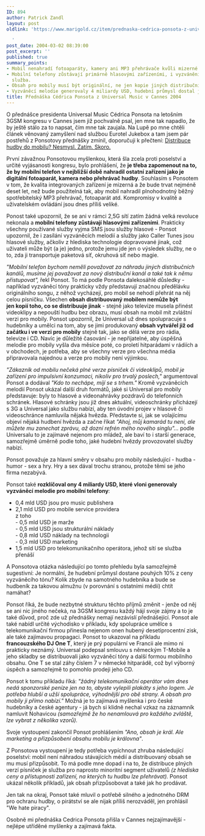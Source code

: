 ```yaml
---
ID: 894
author: Patrick Zandl
layout: post
oldlink: 'https://www.marigold.cz/item/prednaska-cedrica-ponsota-z-universal-music-v-cannes-2004

  '
post_date: 2004-03-02 08:39:00
post_excerpt: ''
published: true
summary_points:
- Mobil nenahradí fotoaparáty, kamery ani MP3 přehrávače kvůli mizerné kvalitě.
- Mobilní telefony zůstávají primárně hlasovými zařízeními, i vyzvánění je hlasová
  služba.
- Obsah pro mobily musí být originální, ne jen kopie jiných distribučních kanálů.
- Vyzváněcí melodie generovaly 4 miliardy USD, hudební průmysl dostal jen 10%.
title: Přednáška Cédrica Ponsota z Universal Music v Cannes 2004
---
```


<p>
O přednášce presidenta Universal Music Cédrica Ponsota na letošním 3GSM kongresu v Cannes jsem již pochvalně psal, jen mne tak napadlo, že by ještě stálo za to napsat, čím mne tak zaujala. Na Lupě po mne chtěli článek věnovaný zamyšlení nad službou Eurotel Jukebox a tam jsem pár postřehů z Ponsotovy přednášky zmínil, doporučuji k přečtení: <A href="http://www.lupa.cz/clanek.php3?show=3252" target=_blank>Distribuce hudby do mobilu? Nesmysl. Zatím. Skoro.</A></p>

<p>
První závažnou Ponsotovou myšlenkou, která šla zcela proti poselství a určité vyjásanosti kongresu, bylo prohlášení, že <STRONG>je třeba zapomenout na to, že by mobilní telefon v nejbližší době nahradil ostatní zařízení jako je digitální fotoaparát, kamera nebo přehrávač hudby</STRONG>. Souhlasím s Ponsotem v tom, že kvalita integrovaných zařízení je mizerná a že bude trvat nejméně deset let, než bude použitelná tak, aby mobil nahradil plnohodnotný běžný spotřebitelský MP3 přehrávač, fotoaparát atd. Kompromisy v kvalitě a uživatelském ovládání jsou dnes příliš veliké. </p>

<p>
Ponost také upozornil, že se ani v rámci 2,5G sítí zatím žádná velká revoluce nekonala a <STRONG>mobilní telefony zůstávají hlasovými zařízeními</STRONG>. Prakticky všechny používané služby vyjma SMS jsou služby hlasové - Ponsot upozornil, že i zasílání vyzváněcích melodií a služby jako Caller Tunes jsou hlasové služby, ačkoliv z hlediska technologie dopravované jinak, což uživateli může být (a je) jedno, protože jemu jde jen o výsledek služby, ne o to, zda ji transportuje paketová síť, okruhová síť nebo magie. </p>

<p>
<EM>"Mobilní telefon bychom neměli považovat za náhradu jiných distribučních kanálů, musíme jej považovat za nový distribuční kanál a také tak k němu přistupovat",</EM> řekl Ponsot. To má podle Ponsota dalekosáhlé důsledky - například vyzváněcí tóny prakticky vždy představují značnou předělávku originálního songu, z něhož vycházejí, pro mobil se nehodí přehrát na něj celou písničku. Všechen <STRONG>obsah distribuovaný mobilem nemůže být jen&#160;kopií toho, co se distribuuje jinak</STRONG> - stejně jako televize musela přinést videoklipy a nepouští hudbu bez obrazu, musí obsah na mobil mít zvláštní verzi pro mobily. Ponsot upozornil, že Universal už dnes spolupracuje s hudebníky a umělci na tom, aby se jimi produkovaný <STRONG>obsah vytvářel již od začátku i ve verzi pro mobily</STRONG> stejně tak, jako se dělá verze pro rádia, televize i CD. Navíc je důležité časování - je nepřijatelné, aby úspěšná melodie pro mobily vyšla dva měsíce poté, co proletí hitparádami v rádiích a v obchodech, je potřeba, aby se všechny verze pro všechna média připravovala najednou a verze pro mobily není výjimkou. </p>

<p>
<EM>"Zákazník od mobilu nečeká plné verze písniček či videoklipů, mobil je zařízení pro impulsivní konzumaci, nikoliv pro trvalý poslech,"</EM> argumentoval Ponsot a dodával <EM>"Kdo to nechápe, míjí se s trhem."</EM> Kromě vyzváněcích melodií Ponsot ukázal další druh formátů, jaké si Universal pro mobily představuje: byly to hlasové a videonahrávky pozdravů do telefonních schránek. Hlasové schránky jsou již dnes aktuální, videoschránky přicházejí s 3G a Universal jako službu nabízí, aby ten úvodní projev v hlasové či videoschránce namluvila nějaká hvězda. Představte si, jak se volajícímu objeví nějaká hudbení hvězda a začne říkat <EM>"Ahoj, můj kamarád tu není, ale můžete mu zanechat zprávu, až dozní refrén mého nového singlu"...</EM> podle Universalu to je zajímavé nejenom pro mládež, ale baví to i starší generace, samozřejmě úměrně podle toho, jaké hudební hvězdy provozovatel služby nabízí.</p>

<p>
Ponsot považuje za hlavní směry v obsahu pro mobily následující - hudba - humor - sex a hry. Hry a sex dával trochu stranou, protože těmi se jeho firma nezabývá. </p>

<p>
Ponsot také <STRONG>rozklíčoval ony 4 miliardy USD, které vloni generovaly vyzváněcí melodie pro mobilní telefony</STRONG>:</p>

<UL>
<LI>0,4 mld USD jsou pro music publishera</LI>
<LI>2,1 mld USD pro mobile service providera<BR>z toho <BR>- 0,5 mld USD je marže<BR>- 0,5 mld USD jsou strukturální náklady<BR>- 0,8 mld USD náklady na technologii<BR>- 0,3 mld USD marketing</LI>
<LI>1,5 mld USD pro telekomunikačního operátora, jehož sítí se služba přenáší</LI></UL>
<p>
A Ponsotova otázka následující po tomto přehledu byla samozřejmě sugestivní: Je normální, že hudební průmysl dostane pouhých 10% z ceny vyzváněcího tónu? Kolik zbyde na samotného hudebníka a bude se hudbeník za takovou almužnu (v porovnání s ostatními médii) chtít namáhat?</p>

<p>
Ponsot říká, že bude nezbytné strukturu těchto příjmů změnit - jenže od něj se ani nic jiného nečeká, na 3GSM kongresu každý hájí svoje zájmy a to je také důvod, proč zde už přednášky nemají nezávislí přednášející. Ponsot ale také nabídl určité východisko v příkladu, kdy spolupráce umělce s telekomunikační firmou přinesla nejenom onen hubený desetiprocentní zisk, ale také zajímavou propagaci. Ponsot to ukazoval na příkladu <STRONG>francouzského DJ One T</STRONG>, který je prý populární ve Francii ale mimo ni prakticky neznámý. Universal podepsal smlouvu s německým T-Mobile a jeho skladby se distribuovali jako vyzváněcí tóny a další formou mobilního obsahu. One T se stal záhy číslem 7 v německé hitparádě, což byl výborný úspěch a samozřejmě to pomohlo prodeji jeho CD. </p>

<p>
Ponsot k tomu příkladu říká: <EM>"žádný telekomunikační operátor vám dnes nedá sponzorské peníze jen na to, abyste vylepili plakáty s jeho logem. Je potřeba hlubší a užší spolupráce, výhodnější pro obě strany. A obsah pro mobily ji přímo nabízí." </EM>Možná je to zajímavá myšlenka i pro české hudebníky a české agentury - já bych si klidně nechal vzkaz na záznamník namluvit Nohavicou <EM>(samozřejmě že ho nenamlouvá pro každého zvláště, lze vybrat z několika vzorů).</EM></p>

<p>
Svoje vystoupení zakončil Ponsot prohlášením <EM>"Ano, obsah je král. Ale marketing a přizpůsobení obsahu mobilu je královna"</EM>.</p>

<p>
Z Ponsotova vystoupení je tedy potřeba vypíchnout zhruba následující poselství: mobil není náhradou stávajících médií a distribuovaný obsah se mu musí přizpůsobit. To má podle mne dopad i na to, že distribuce plných verzí písniček je služba pro naprosto minoritní segment uživatelů <EM>(z hlediska ceny a přístupnosti zařízení, na kterých tu hudbu lze přehrávat).</EM> Ponsot ukázal několik příkladů, jak obsah přizpůsobovat a také jak ho prodávat. </p>

<p>
Jen tak na okraj, Ponsot také mluvil o potřebě silného a jednotného DRM pro ochranu hudby, o pirátství se ale nijak příliš nerozváděl, jen prohlásil "We hate piracy".</p>

<p>
Osobně mi přednáška Cedrica Ponsota přišla v Cannes nejzajímavější - nejlépe utříděné myšlenky a zajímavá fakta. </p>